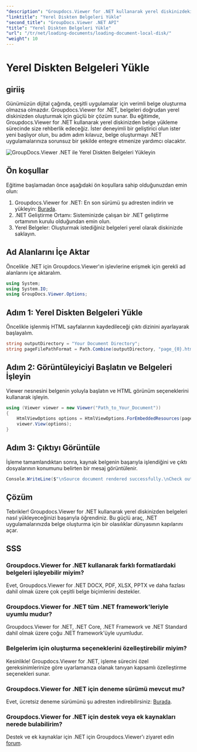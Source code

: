 ```yaml
---
"description": "Groupdocs.Viewer for .NET kullanarak yerel diskinizdeki belgeleri sorunsuz bir şekilde nasıl oluşturacağınızı öğrenin. .NET uygulamalarınızı verimli belgelerle geliştirin."
"linktitle": "Yerel Diskten Belgeleri Yükle"
"second_title": "GroupDocs.Viewer .NET API"
"title": "Yerel Diskten Belgeleri Yükle"
"url": "/tr/net/loading-documents/loading-document-local-disk/"
"weight": 10
---
```


# Yerel Diskten Belgeleri Yükle

## giriiş
Günümüzün dijital çağında, çeşitli uygulamalar için verimli belge oluşturma olmazsa olmazdır. Groupdocs.Viewer for .NET, belgeleri doğrudan yerel diskinizden oluşturmak için güçlü bir çözüm sunar. Bu eğitimde, Groupdocs.Viewer for .NET kullanarak yerel diskinizden belge yükleme sürecinde size rehberlik edeceğiz. İster deneyimli bir geliştirici olun ister yeni başlıyor olun, bu adım adım kılavuz, belge oluşturmayı .NET uygulamalarınıza sorunsuz bir şekilde entegre etmenize yardımcı olacaktır.

![GroupDocs.Viewer .NET ile Yerel Diskten Belgeleri Yükleyin](/viewer/loading-documents/load-documents-from-local-disk.png)

## Ön koşullar
Eğitime başlamadan önce aşağıdaki ön koşullara sahip olduğunuzdan emin olun:
1. Groupdocs.Viewer for .NET: En son sürümü şu adresten indirin ve yükleyin: [Burada](https://releases.groupdocs.com/viewer/net/).
2. .NET Geliştirme Ortamı: Sisteminizde çalışan bir .NET geliştirme ortamının kurulu olduğundan emin olun.
3. Yerel Belgeler: Oluşturmak istediğiniz belgeleri yerel olarak diskinizde saklayın.

## Ad Alanlarını İçe Aktar
Öncelikle .NET için Groupdocs.Viewer'ın işlevlerine erişmek için gerekli ad alanlarını içe aktaralım.
```csharp
using System;
using System.IO;
using GroupDocs.Viewer.Options;
```
## Adım 1: Yerel Diskten Belgeleri Yükle
Öncelikle işlenmiş HTML sayfalarının kaydedileceği çıktı dizinini ayarlayarak başlayalım.
```csharp
string outputDirectory = "Your Document Directory";
string pageFilePathFormat = Path.Combine(outputDirectory, "page_{0}.html");
```
## Adım 2: Görüntüleyiciyi Başlatın ve Belgeleri İşleyin
Viewer nesnesini belgenin yoluyla başlatın ve HTML görünüm seçeneklerini kullanarak işleyin.
```csharp
using (Viewer viewer = new Viewer("Path_to_Your_Document"))
{
    HtmlViewOptions options = HtmlViewOptions.ForEmbeddedResources(pageFilePathFormat);
    viewer.View(options);
}
```
## Adım 3: Çıktıyı Görüntüle
İşleme tamamlandıktan sonra, kaynak belgenin başarıyla işlendiğini ve çıktı dosyalarının konumunu belirten bir mesaj görüntülenir.
```csharp
Console.WriteLine($"\nSource document rendered successfully.\nCheck output in {outputDirectory}.");
```

## Çözüm
Tebrikler! Groupdocs.Viewer for .NET kullanarak yerel diskinizden belgeleri nasıl yükleyeceğinizi başarıyla öğrendiniz. Bu güçlü araç, .NET uygulamalarınızda belge oluşturma için bir olasılıklar dünyasının kapılarını açar.
## SSS
### Groupdocs.Viewer for .NET kullanarak farklı formatlardaki belgeleri işleyebilir miyim?
Evet, Groupdocs.Viewer for .NET DOCX, PDF, XLSX, PPTX ve daha fazlası dahil olmak üzere çok çeşitli belge biçimlerini destekler.
### Groupdocs.Viewer for .NET tüm .NET framework'leriyle uyumlu mudur?
Groupdocs.Viewer for .NET, .NET Core, .NET Framework ve .NET Standard dahil olmak üzere çoğu .NET framework'üyle uyumludur.
### Belgelerim için oluşturma seçeneklerini özelleştirebilir miyim?
Kesinlikle! Groupdocs.Viewer for .NET, işleme sürecini özel gereksinimlerinize göre uyarlamanıza olanak tanıyan kapsamlı özelleştirme seçenekleri sunar.
### Groupdocs.Viewer for .NET için deneme sürümü mevcut mu?
Evet, ücretsiz deneme sürümünü şu adresten indirebilirsiniz: [Burada](https://releases.groupdocs.com/).
### Groupdocs.Viewer for .NET için destek veya ek kaynakları nerede bulabilirim?
Destek ve ek kaynaklar için .NET için Groupdocs.Viewer'ı ziyaret edin [forum](https://forum.groupdocs.com/c/viewer/9).